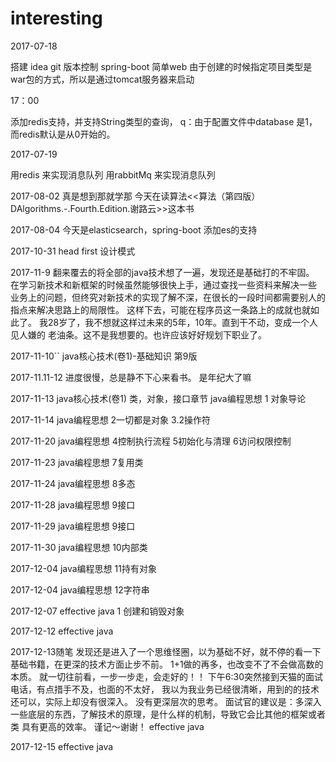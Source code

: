 # interesting
2017-07-18

 搭建 idea git 版本控制
 spring-boot 简单web
 由于创建的时候指定项目类型是war包的方式，所以是通过tomcat服务器来启动
 
 17：00
 
 添加redis支持，并支持String类型的查询，
 q：由于配置文件中database 是1，而redis默认是从0开始的。
 
 
 2017-07-19
 
 用redis 来实现消息队列
 用rabbitMq 来实现消息队列
 
 
 2017-08-02
 真是想到那就学那
 今天在读算法<<算法（第四版）DAlgorithms.-.Fourth.Edition.谢路云>>这本书
 
 2017-08-04
 今天是elasticsearch，spring-boot 添加es的支持
 
 2017-10-31
 head first 设计模式
 
 
 2017-11-9
 翻来覆去的将全部的java技术想了一遍，发现还是基础打的不牢固。
 在学习新技术和新框架的时候虽然能够很快上手，通过查找一些资料来解决一些
 业务上的问题，但终究对新技术的实现了解不深，在很长的一段时间都需要别人的
 指点来解决思路上的局限性。
 这样下去，可能在程序员这一条路上的成就也就如此了。
 我28岁了，我不想就这样过未来的5年，10年。直到干不动，变成一个人见人嫌的
 老油条。这不是我想要的。也许应该好好规划下职业了。
 
 
 2017-11-10``
 java核心技术(卷1)-基础知识 第9版
 
 2017-11.11-12
 进度很慢，总是静不下心来看书。
 是年纪大了嘛
 
 2017-11-13
 java核心技术(卷1) 类，对象，接口章节
 java编程思想 1 对象导论
 
 2017-11-14
 java编程思想 2一切都是对象 3.2操作符
 
 2017-11-20
 java编程思想 4控制执行流程 5初始化与清理 6访问权限控制
  
 2017-11-23
 java编程思想 7复用类
 
 2017-11-24
 java编程思想 8多态
 
 2017-11-28
 java编程思想 9接口 
 
 2017-11-29
 java编程思想 9接口 
 
 2017-11-30
 java编程思想 10内部类
 
 2017-12-04
 java编程思想 11持有对象
 
 2017-12-04
 java编程思想 12字符串
 
 2017-12-07
 effective java 1 创建和销毁对象
 
 2017-12-12
 effective java
 
 2017-12-13随笔
 发现还是进入了一个思维怪圈，以为基础不好，就不停的看一下基础书籍，在更深的技术方面止步不前。
 1+1做的再多，也改变不了不会做高数的本质。
 就一切往前看，一步一步走，会走好的！！
 下午6:30突然接到天猫的面试电话，有点措手不及，也面的不太好，
 我以为我业务已经很清晰，用到的的技术还可以，实际上却没有很深入。
 没有更深层次的思考。
 面试官的建议是：多深入一些底层的东西，了解技术的原理，是什么样的机制，导致它会比其他的框架或者类
 具有更高的效率。
 谨记～谢谢！
 effective java
 
 
 
 2017-12-15
 effective java
 
 